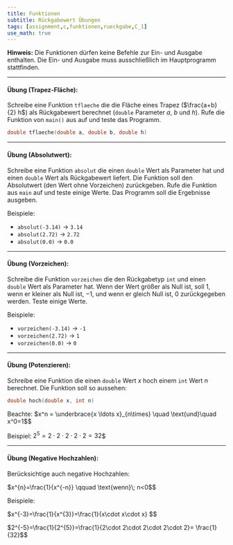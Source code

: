 ```yaml
---
title: Funktionen
subtitle: Rückgabewert Übungen
tags: [assignment,c,funktionen,rueckgabe,C_1]
use_math: true
---
```




**Hinweis:** Die Funktionen dürfen keine Befehle zur Ein- und Ausgabe enthalten. Die Ein- und Ausgabe muss ausschließlich im Hauptprogramm stattfinden.



---

#### **Übung (Trapez-Fläche):**

Schreibe eine Funktion `tflaeche` die die Fläche eines Trapez ($\frac{a+b}{2} h$) als Rückgabewert berechnet (`double` Parameter $a$, $b$ und $h$). Rufe die Funktion von `main()` aus auf und teste das Programm.

```c
double tflaeche(double a, double b, double h)
```




---

#### **Übung (Absolutwert):**

Schreibe eine Funktion `absolut` die einen `double` Wert als Parameter hat und einen `double` Wert als Rückgabewert liefert. Die Funktion soll den Absolutwert (den Wert ohne Vorzeichen) zurückgeben. Rufe die Funktion aus `main` auf und teste einige Werte. Das Programm soll die Ergebnisse ausgeben.

Beispiele:

- `absolut(-3.14)` → `3.14`
- `absolut(2.72)` → `2.72`
- `absolut(0.0)` → `0.0`




---

#### **Übung (Vorzeichen):**

Schreibe die Funktion `vorzeichen` die den Rückgabetyp `int` und einen `double` Wert als Parameter hat. Wenn der Wert größer als Null ist, soll 1, wenn er kleiner als Null ist, $-1$, und wenn er gleich Null ist, 0 zurückgegeben werden. Teste einige Werte.

Beispiele:

- `vorzeichen(-3.14)` → `-1`
- `vorzeichen(2.72)` → `1`
- `vorzeichen(0.0)` → `0`



---

#### **Übung (Potenzieren):**

Schreibe eine Funktion die einen `double` Wert $x$ hoch einem `int` Wert $n$ berechnet. Die Funktion soll so aussehen:

```c
double hoch(double x, int n)
```

Beachte: $x^n  = \underbrace{x \ldots x}_{n\times} \quad \text{und}\quad x^0=1$$

Beispiel: $2^5  = 2 \cdot 2 \cdot 2 \cdot 2 \cdot 2 = 32$$




---

#### **Übung (Negative Hochzahlen):**

Berücksichtige auch negative Hochzahlen: 

$x^{n}=\frac{1}{x^{-n}} \qquad \text{wenn}\; n<0$$

Beispiele:

$x^{-3}=\frac{1}{x^{3}}=\frac{1}{x\cdot x\cdot x} $$

$2^{-5}=\frac{1}{2^{5}}=\frac{1}{2\cdot 2\cdot 2\cdot 2\cdot 2}= \frac{1}{32}$$

